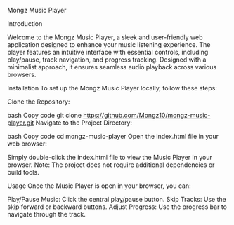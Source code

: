 Mongz Music Player

Introduction

Welcome to the Mongz Music Player, a sleek and user-friendly web application designed to enhance your music listening experience. The player features an intuitive interface with essential controls, including play/pause, track navigation, and progress tracking. Designed with a minimalist approach, it ensures seamless audio playback across various browsers.

Installation
To set up the Mongz Music Player locally, follow these steps:

Clone the Repository:

bash
Copy code
git clone https://github.com/Mongz10/mongz-music-player.git
Navigate to the Project Directory:

bash
Copy code
cd mongz-music-player
Open the index.html file in your web browser:

Simply double-click the index.html file to view the Music Player in your browser.
Note: The project does not require additional dependencies or build tools.

Usage
Once the Music Player is open in your browser, you can:

Play/Pause Music: Click the central play/pause button.
Skip Tracks: Use the skip forward or backward buttons.
Adjust Progress: Use the progress bar to navigate through the track.
